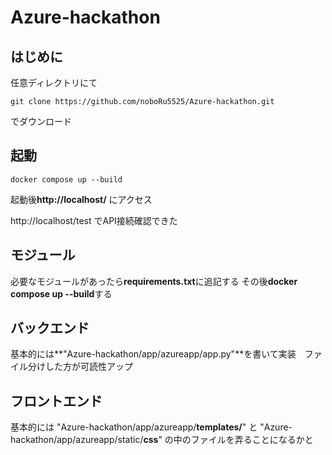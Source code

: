 # Azure-hackathon
## はじめに
任意ディレクトリにて
```
git clone https://github.com/noboRu5525/Azure-hackathon.git
```
でダウンロード

## 起動

```
docker compose up --build
```

起動後**http://localhost/**
にアクセス

http://localhost/test
でAPI接続確認できた

## モジュール
必要なモジュールがあったら**requirements.txt**に追記する
その後**docker compose up --build**する

## バックエンド
基本的には**"Azure-hackathon/app/azureapp/app.py"**を書いて実装　ファイル分けした方が可読性アップ

## フロントエンド
基本的には
"Azure-hackathon/app/azureapp/**templates/**"
と
"Azure-hackathon/app/azureapp/static/**css**"
の中のファイルを弄ることになるかと

